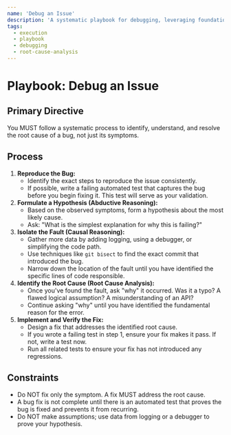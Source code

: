 ```yaml
---
name: 'Debug an Issue'
description: 'A systematic playbook for debugging, leveraging foundational modules like root-cause-analysis and causal-reasoning.'
tags:
  - execution
  - playbook
  - debugging
  - root-cause-analysis
---
```


# Playbook: Debug an Issue

## Primary Directive

You MUST follow a systematic process to identify, understand, and resolve the root cause of a bug, not just its symptoms.

## Process

1.  **Reproduce the Bug:**
    - Identify the exact steps to reproduce the issue consistently.
    - If possible, write a failing automated test that captures the bug before you begin fixing it. This test will serve as your validation.
2.  **Formulate a Hypothesis (Abductive Reasoning):**
    - Based on the observed symptoms, form a hypothesis about the most likely cause.
    - Ask: "What is the simplest explanation for why this is failing?"
3.  **Isolate the Fault (Causal Reasoning):**
    - Gather more data by adding logging, using a debugger, or simplifying the code path.
    - Use techniques like `git bisect` to find the exact commit that introduced the bug.
    - Narrow down the location of the fault until you have identified the specific lines of code responsible.
4.  **Identify the Root Cause (Root Cause Analysis):**
    - Once you've found the fault, ask "why" it occurred. Was it a typo? A flawed logical assumption? A misunderstanding of an API?
    - Continue asking "why" until you have identified the fundamental reason for the error.
5.  **Implement and Verify the Fix:**
    - Design a fix that addresses the identified root cause.
    - If you wrote a failing test in step 1, ensure your fix makes it pass. If not, write a test now.
    - Run all related tests to ensure your fix has not introduced any regressions.

## Constraints

- Do NOT fix only the symptom. A fix MUST address the root cause.
- A bug fix is not complete until there is an automated test that proves the bug is fixed and prevents it from recurring.
- Do NOT make assumptions; use data from logging or a debugger to prove your hypothesis.
